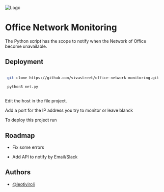 
![Logo](https://encrypted-tbn0.gstatic.com/images?q=tbn:ANd9GcQU7WmzN5s9FsqF9OMjZdyNQgUAhl_373yigA&usqp=CAU)


# Office Network Monitoring 

The Python script has the scope to notify when the Network of Office become unavailable.

## Deployment

```bash
  
 git clone https://github.com/vivastreet/office-network-monitoring.git
  
 python3 net.py
 
```

Edit the host in the file project. 

Add a port for the IP address you try to monitor or leave blanck 

To deploy this project run

## Roadmap

- Fix some errors 

- Add API to notify by Email/Slack 


## Authors

- [@leotiviroli](https://github.com/leotiviroli)

